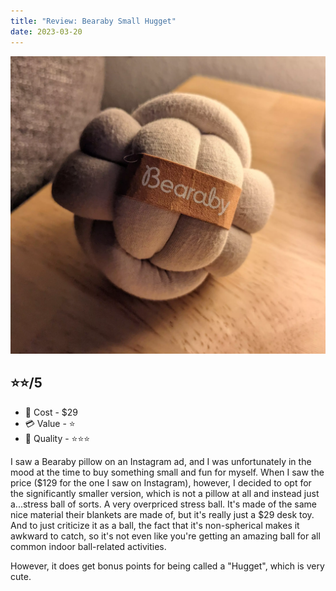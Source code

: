 ```yaml
---
title: "Review: Bearaby Small Hugget"
date: 2023-03-20
---
```

![](https://raw.githubusercontent.com/wwselleck/weston.dev/master/public/bearaby-hugget.webp)

## ⭐⭐/5

- 🤑 Cost - $29
- 💳 Value - ⭐
- 💍 Quality - ⭐⭐⭐

I saw a Bearaby pillow on an Instagram ad, and I was unfortunately in the mood at the time to buy something small and fun for myself. When I saw the price ($129 for the one I saw on Instagram), however, I decided to opt for the significantly smaller version, which is not a pillow at all and instead just a...stress ball of sorts. A very overpriced stress ball. It's made of the same nice material their blankets are made of, but it's really just a $29 desk toy. And to just criticize it as a ball, the fact that it's non-spherical makes it awkward to catch, so it's not even like you're getting an amazing ball for all common indoor ball-related activities.

However, it does get bonus points for being called a "Hugget", which is very cute.